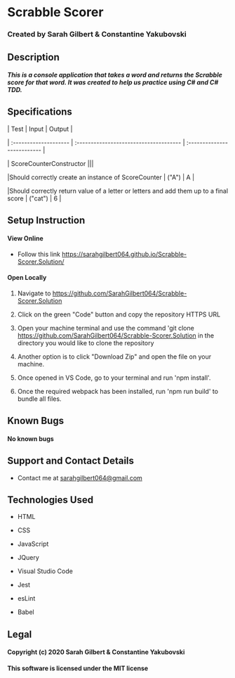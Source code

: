 # Scrabble Scorer

  

### Created by Sarah Gilbert & Constantine Yakubovski 

  

## Description

  

##### This is a console application that takes a word and returns the Scrabble score for that word. It was created to help us practice using C# and C# TDD.


## Specifications

  

| Test | Input | Output |

| :-------------------- | :------------------------------------- | :-------------------------- |

| ScoreCounterConstructor |||

|Should correctly create an instance of ScoreCounter | ("A") | A |

|Should correctly return value of a letter or letters and add them up to a final score | ("cat") | 6 |

  

## Setup Instruction

  

#### View Online

  

* Follow this link https://sarahgilbert064.github.io/Scrabble-Scorer.Solution/

  

#### Open Locally

  

1. Navigate to https://github.com/SarahGilbert064/Scrabble-Scorer.Solution

  

2. Click on the green "Code" button and copy the repository HTTPS URL

  

3. Open your machine terminal and use the command 'git clone https://github.com/SarahGilbert064/Scrabble-Scorer.Solution in the directory you would like to clone the repository

  

4. Another option is to click "Download Zip" and open the file on your machine.

  

5. Once opened in VS Code, go to your terminal and run 'npm install'.

  

6. Once the required webpack has been installed, run 'npm run build' to bundle all files.

  

## Known Bugs

#### No known bugs

  

## Support and Contact Details

* Contact me at sarahgilbert064@gmail.com

  

## Technologies Used

* HTML

* CSS

* JavaScript

* JQuery

* Visual Studio Code

* Jest

* esLint

* Babel

  

## Legal

#### Copyright (c) 2020 Sarah Gilbert & Constantine Yakubovski 

#### This software is licensed under the MIT license
